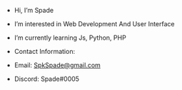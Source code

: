 - Hi, I’m Spade
- I’m interested in Web Development And User Interface
- I’m currently learning Js, Python, PHP

- Contact Information:
- Email: SpkSpade@gmail.com
- Discord: Spade#0005


<!---
Spade5335/Spade5335 is a ✨ special ✨ repository because its `README.md` (this file) appears on your GitHub profile.
You can click the Preview link to take a look at your changes.
--->
